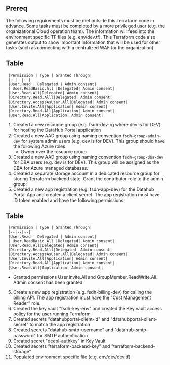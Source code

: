 
## Prereq
The following requirements must be met outside this Terraform code in advance. Some tasks must be completed by a more privileged user (e.g. the organizational Cloud operation team). The information will feed into the environment specific TF files (e.g. env/dev.tf). This Terraform code also generates output to show important information that will be used for other tasks (such as connecting with a centralized WAF for the organization).

## Table
     |Permission | Type | Granted Through|
     |--|--|--|
     |User.Read | Delegated | Admin consent|
     | User.ReadBasic.All |Delegated| Admin consent|
     |User.Read.All|Delegated| Admin consent|
     |Directory.Read.Alll|Delegated| Admin consent|
     |Directory.AccessAsUser.All|Delegated| Admin consent|
     |User.Invite.All|Application| Admin consent|
     |Directory.Read.All|Application| Admin consent|
     |User.Read.All|Application| Admin consent|

1. Created a new resource group (e.g. fsdh-dev-rg where dev is for DEV) for hosting the DataHub Portal application
2. Created a new AAD group using naming convention `fsdh-group-admin-dev` for system admin users (e.g. dev is for DEV). This group should have the following Azure roles
   - Owner over the resource group
3. Created a new AAD group using naming convention `fsdh-group-dba-dev` for DBA users (e.g. dev is for DEV). This group will be assigned as the DBA for Azure managed databases.
4. Created a separate storage account in a dedicated resource group for storing Terraform backend state. Grant the contributor role to the admin group;
5. Created a new app registration (e.g. fsdh-app-dev) for the Datahub Portal App and created a client secret. The app registration must have ID token enabled and have the following permissions:

## Table
     |Permission | Type | Granted Through|
     |--|--|--|
     |User.Read | Delegated | Admin consent|
     | User.ReadBasic.All |Delegated| Admin consent|
     |User.Read.All|Delegated| Admin consent|
     |Directory.Read.Alll|Delegated| Admin consent|
     |Directory.AccessAsUser.All|Delegated| Admin consent|
     |User.Invite.All|Application| Admin consent|
     |Directory.Read.All|Application| Admin consent|
     |User.Read.All|Application| Admin consent|

- Granted permissions User.Invite.All and GroupMember.ReadWrite.All. Admin consent has been granted
5. Create a new app registration (e.g. fsdh-billing-dev) for calling the billing API. The app registration must have the "Cost Management Reader" role.
6. Created the key vault "fsdh-key-env" and created the Key vault access policy for the user running Terraform
7. Created secrets "datahubportal-client-id" and "datahubportal-client-secret" to match the app registration
8. Created secrets "datahub-smtp-username" and "datahub-smtp-password" for SMTP authentication
9. Created secret "deepl-authkey" in Key Vault 
10. Created secrets "terraform-backend-key" and "terraform-backend-storage"
11. Populated environment specific file (e.g. env/dev/dev.tf)